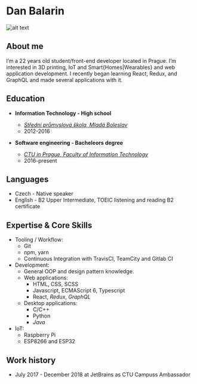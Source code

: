 # Dan Balarin
![alt text](https://avatars2.githubusercontent.com/u/8071168?s=460&v=4 "Dan Balarin")

## About me
I’m a 22 years old student/front-end developer located in Prague. I’m interested in 3D printing, IoT and Smart{Homes|Wearables} and web application development. I recently began learning React, Redux, and GraphQL and made several applications with it.

## Education
  - **Information Technology - High school**
    - [*Střední průmyslová škola, Mladá Boleslav*](https://www.spsmb.cz/english-version/)
    - 2012-2016

  - **Software engineering - Bacheleors degree**
    - [*CTU in Prague, Faculty of Information Technology*](https://fit.cvut.cz/en)
    - 2016-present

## Languages
  - Czech - Native speaker
  - English - B2 Upper Intermediate, TOEIC listening and reading B2 certificate

## Expertise & Core Skills
  - Tooling / Workflow:
    - Git
    - npm, yarn
    - Continuous Integration with TravisCI, TeamCity and Gitlab CI
  - Development:
    - General OOP and design pattern knowledge.
    - Web applications:
      - HTML, CSS, SCSS
      - Javascript, ECMAScript 6, Typescript
      - React, *Redux*, *GraphQL*
    - Desktop applications:
      - C/C++
      - Python
      - *Java*
  - IoT:
    - Raspberry Pi
    - ESP8266 and ESP32 

## Work history
  - July 2017 - December 2018 at JetBrains as CTU Campuss Ambassador